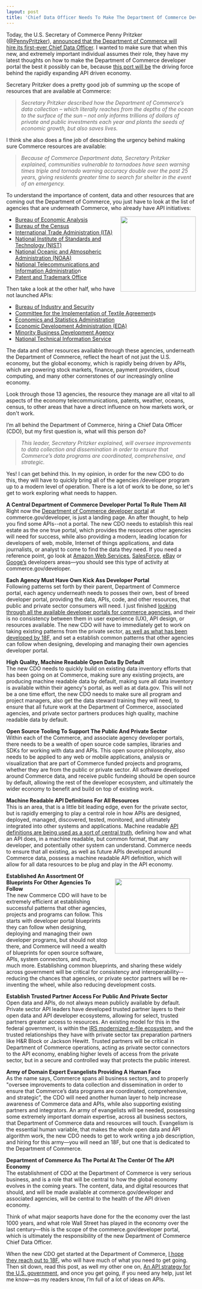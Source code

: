 ```yaml
---
layout: post
title: 'Chief Data Officer Needs To Make The Department Of Commerce Developer Portal The Center Of API Economy'
---
```

<p><a href="http://www.commerce.gov/"><img style="padding: 15px;" src="https://s3.amazonaws.com/kinlane-productions/digital-strategy/logos/commerce.png" alt="" align="right" /></a></p>
<p>Today, the U.S. Secretary of Commerce Penny Pritzker (<a href="https://twitter.com/PennyPritzker">@PennyPritzker</a>), <a href="http://www.commerce.gov/blog/2014/07/15/secretary-pritzker-discusses-power-government-data-and-announces-department-commerce">announced that the Department of Commerce will hire its first-ever Chief Data Officer</a>. I wanted to make sure that when this new, and extremely important individual assumes their role, they have my latest thoughts on how to make the Department of Commerce developer portal the best it possibly can be, because <span style="text-decoration: underline;">this port will be</span> the driving force behind the rapidly expanding API driven economy.</p>
<p>Secretary Pritzker does a pretty good job of summing up the scope of resources that are available at Commerce:</p>
<blockquote><em>Secretary Pritzker described how the Department of Commerce&rsquo;s data collection &ndash; which literally reaches from the depths of the ocean to the surface of the sun &ndash; not only informs trillions of dollars of private and public investments each year and plants the seeds of economic growth, but also saves lives.</em></blockquote>
<p>I think she also does a fine job of describing the urgency behind making sure Commerce resources are available:</p>
<blockquote><em>Because of Commerce Department data, Secretary Pritzker explained, communities vulnerable to tornadoes have seen warning times triple and tornado warning accuracy double over the past 25 years, giving residents greater time to search for shelter in the event of an emergency.</em></blockquote>
<p>To understand the importance of content, data and other resources that are coming out the Department of Commerce, you just have to look at the list of agencies that are underneath Commerce, who already have API initiatives:</p>
<p><a href="http://www.usa.gov/directory/federal/department-of-commerce.shtml"><img src="https://s3.amazonaws.com/kinlane-productions/matrix-dollar-sign.png" alt="" width="200" align="right" /></a></p>
<ul>
<li><a href="http://www.usa.gov/directory/federal/bureau-of-economic-analysis.shtml">Bureau of Economic Analysis</a></li>
<li><a href="http://www.usa.gov/directory/federal/bureau-of-the-census.shtml">Bureau of the Census</a></li>
<li><a href="http://www.usa.gov/directory/federal/inter-trade-administration.shtml">International Trade Administration (ITA)</a></li>
<li><a href="http://www.usa.gov/directory/federal/national-institute-of-standards-and-technology.shtml">National Institute of Standards and Technology (NIST)</a></li>
<li><a href="http://www.usa.gov/directory/federal/national-oceanic-and-atmospheric-administration.shtml">National Oceanic and Atmospheric Administration (NOAA)</a></li>
<li><a href="http://www.usa.gov/directory/federal/national-telecommunications-and-information-administration.shtml">National Telecommunications and Information Administratio</a>n</li>
<li><a href="http://www.usa.gov/directory/federal/united-states-patent-and-trademark-office.shtml">Patent and Trademark Office</a></li>
</ul>
<p>Then take a look at the other half, who have not launched APIs:</p>
<ul>
<li><a href="http://www.usa.gov/directory/federal/bureau-of-industry-and-security.shtml">Bureau of Industry and Securit</a>y</li>
<li><a href="http://www.usa.gov/directory/federal/committee-for-the-implementation-of-textile-agreements.shtml">Committee for the Implementation of Textile Agreement</a>s</li>
<li><a href="http://www.usa.gov/directory/federal/economics-&amp;-statistics-administration.shtml">Economics and Statistics Administration</a></li>
<li><a href="http://www.usa.gov/directory/federal/economic-development-administration.shtml">Economic Development Administration (EDA)</a></li>
<li><a href="http://www.usa.gov/directory/federal/minority-business-development-agency.shtml">Minority Business Development Agency</a></li>
<li><a href="http://www.usa.gov/directory/federal/national-technical-information-service.shtml">National Technical Information Service</a></li>
</ul>
<p>The data and other resources available through these agencies, underneath the Department of Commerce, reflect the heart of not just the U.S. economy, but the global economy, which is rapidly being driven by APIs, which are powering stock markets, finance, payment providers, cloud computing, and many other cornerstones of our increasingly online economy.</p>
<p>Look through those 13 agencies, the resource they manage are all vital to all aspects of the economy telecommunications, patents, weather, oceans, census, to other areas that have a direct influence on how markets work, or don't work.</p>
<p>I&rsquo;m all behind the Department of Commerce, hiring a Chief Data Officer (CDO), but my first question is, what will this person do?&nbsp;</p>
<blockquote><em>This leader, Secretary Pritzker explained, will oversee improvements to data collection and dissemination in order to ensure that Commerce&rsquo;s data programs are coordinated, comprehensive, and strategic.</em></blockquote>
<p>Yes! I can get behind this. In my opinion, in order for the new CDO to do this, they will have to quickly bring all of the agencies /developer program up to a modern level of operation. There is a lot of work to be done, so let's get to work exploring what needs to happen.&nbsp;</p>
<p><strong>A Central Department of Commerce Developer Portal To Rule Them All</strong><br /> Right now the <a href="http://www.commerce.gov/developer">Department of Commerce developer portal</a> at commerce.gov/developer, is just a landing page. An after thought, to help you find some APIs--not a portal. The new CDO needs to establish this real estate as the one true portal, which provides the resources other agencies will need for success, while also providing a modern, leading location for developers of web, mobile, Internet of things applications, and data journalists, or analyst to come to find the data they need. If you need a reference point, go look at <a href="https://aws.amazon.com/">Amazon Web Services</a>, <a href="https://developer.salesforce.com/">SalesForce</a>, <a href="https://go.developer.ebay.com/">eBay</a> or <a href="https://developers.google.com/">Googe&rsquo;s</a> developers areas&mdash;you should see this type of activity at commerce.gov/developer.</p>
<p><strong>Each Agency Must Have Own Kick Ass Developer Portal</strong><br /> Following patterns set forth by their parent, Department of Commerce portal, each agency underneath needs to posses their own, best of breed developer portal, providing the data, APIs, code, and other resources, that public and private sector consumers will need.  I just finished <a href="http://apievangelist.com/2014/07/10/looking-at-77-federal-government-api-developer-portals-and-190-apis/">looking through all the available developer portals for commerce agencies</a>, and their is no consistency between them in user experience (UX), API design, or resources available. The new CDO will have to immediately get to work on taking existing patterns from the private sector, <a href="https://github.com/18F/API-All-the-X">as well as what has been developed by 18F</a>, and set a establish common patterns that other agencies can follow when designing, developing and managing their own agencies developer portal.</p>
<p><strong>High Quality, Machine Readable Open Data By Default</strong><br /> The new CDO needs to quickly build on existing data inventory efforts that has been going on at Commerce, making sure any existing projects, are producing machine readable data by default, making sure all data inventory is available within their agency's portal, as well as at data.gov. This will not be a one time effort, the new CDO needs to make sure all program and project managers, also get the data steward training they will need, to ensure that all future work at the Department of Commerce, associated agencies, and private sector partners produces high quality, machine readable data by default.</p>
<p><strong>Open Source Tooling To Support The Public And Private Sector</strong><br /> Within each of the Commerce, and associate agency developer portals, there needs to be a wealth of open source code samples, libraries and SDKs for working with data and APIs. This open source philosophy, also needs to be applied to any web or mobile applications, analysis or visualization that are part of Commerce funded projects and programs, whether they are from the public or private sector. All software developed around Commerce data, and receive public fundeing should be open source by default, allowing the rest of the developer ecosystem, and ultimately the wider economy to benefit and build on top of existing work.</p>
<p><strong>Machine Readable API Definitions For All Resources</strong><br /> This is an area, that is a little bit leading edge, even for the private sector, but is rapidly emerging to play a central role in how APIs are designed, deployed, managed, discovered, tested, monitored, and ultimately integrated into other systems and applications. Machine readable <a href="http://apievangelist.com/2014/07/15/an-api-definition-as-the-truth-in-the-api-contract/">API definitions are being used as a sort of central truth</a>, defining how and what an API does, in a machine readable, but common format, that any developer, and potentially other system can understand. Commerce needs to ensure that all existing, as well as future APIs developed around Commerce data, possess a machine readable API definition, which will allow for all data resources to be plug and play in the API economy.</p>
<p><a href="https://18f.gsa.gov/"><img style="padding: 15px;" src="https://s3.amazonaws.com/kinlane-productions/federal-government/18f/18F_logo.png" alt="" width="200" align="right" /></a></p>
<p><strong>Established An Assortment Of Blueprints For Other Agencies To Follow</strong><br /> The new Commerce CDO will have to be extremely efficient at establishing successful patterns that other agencies, projects and programs can follow. This starts with developer portal blueprints they can follow when designing, deploying and managing their own developer programs, but should not stop there, and Commerce will need a wealth of blueprints for open source software, APIs, system connectors, and much, much more.  Establishing common blueprints, and sharing these widely across government will be critical for consistency and interoperability--reducing the chances that agencies, or private sector partners will be re-inventing the wheel, while also reducing development costs.</p>
<p><strong>Establish Trusted Partner Access For Public And Private Sector</strong><br /> Open data and APIs, do not always mean publicly available by default. Private sector API leaders have developed trusted partner layers to their open data and API developer ecosystems, allowing for select, trusted partners greater access to resources. An existing model for this in the federal government, is within the <a href="https://github.com/kinlane/irs-modernized-efile-blueprint">IRS modernized e-file ecosystem</a>, and the trusted relationships they have with private sector tax preparation partners like H&amp;R Block or Jackson Hewitt. Trusted partners will be critical in Department of Commerce operations, acting as private sector connectors to the API economy,  enabling higher levels of access from the private sector, but in a secure and controlled way that protects the public interest.</p>
<p><strong>Army of Domain Expert Evangelists Providing A Human Face</strong><br /> As the name says, Commerce spans all business sectors, and to properly "oversee improvements to data collection and dissemination in order to ensure that Commerce&rsquo;s data programs are coordinated, comprehensive, and strategic&rdquo;, the CDO will need another human layer to help increase awareness of Commerce data and APIs, while also supporting existing partners and integrators. An army of evangelists will be needed, possessing some extremely important domain expertise, across all business sectors, that Department of Commerce data and resources will touch. Evangelism is the essential human variable, that makes the whole open data and API algorithm work, the new CDO needs to get to work writing a job description, and hiring for this army&mdash;you will need an 18F, but one that is dedicated to the Department of Commerce.</p>
<p><strong>Department of Commerce As The Portal At The Center Of The API Economy</strong><br /> The establishment of CDO at the Department of Commerce is very serious business, and is a role that will be central to how the global economy evolves in the coming years. The content, data, and digital resources that should, and will be made available at commerce.gov/developer and associated agencies, will be central to the health of the API driven economy.</p>
<p>Think of what major seaports have done for the the economy over the last 1000 years, and what role Wall Street has played in the economy over the last century&mdash;this is the scope of the commerce.gov/developer portal, which is ultimately the responsibility of the new Department of Commerce Chief Data Officer.</p>
<p>When the new CDO get started at the Department of Commerce, <a href="https://18f.gsa.gov/">I hope they reach out to 18F</a>, who will have much of what you need to get going. Then sit down, read this post, as well my other one on, <a href="http://govfresh.com/2014/01/next-us-government-api-strategy/">An API strategy for the U.S. government</a>, and once you get going, if you need any help, just let me know&mdash;as my readers know, I&rsquo;m full of a lot of ideas on APIs.</p>